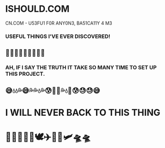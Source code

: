 # ISHOULD.COM
CN.COM - U53FU1 F0R ANY0N3, BA51CA11Y 4 M3

### USEFUL THINGS I'VE EVER DISCOVERED!
## 🤪😎😍😁😄😏😃😊🥰

### AH, IF I SAY THE TRUTH IT TAKE SO MANY TIME TO SET UP THIS PROJECT.
## 😅💧💧💦😅💦💦💧💦😰🥵🤬💦💧🤬😰😓😓😅

# I WILL NEVER BACK TO THIS THING
# 🏃🏃🏃🏃🏃🕊✈🛫🛬🛩🛸🛸
